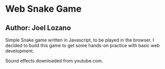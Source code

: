 # Web Snake Game
## Author: Joel Lozano

Simple Snake game written in Javascript, to be played in the browser. I decided to build this game to
get some hands-on practice with basic web development.

Sound effects downloaded from youtube.com.